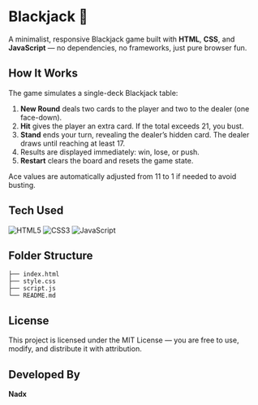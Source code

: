 # Blackjack 🎴

A minimalist, responsive Blackjack game built with **HTML**, **CSS**, and **JavaScript** — no dependencies, no frameworks, just pure browser fun.

## How It Works
The game simulates a single-deck Blackjack table:
1. **New Round** deals two cards to the player and two to the dealer (one face-down).
2. **Hit** gives the player an extra card. If the total exceeds 21, you bust.
3. **Stand** ends your turn, revealing the dealer’s hidden card. The dealer draws until reaching at least 17.
4. Results are displayed immediately: win, lose, or push.
5. **Restart** clears the board and resets the game state.

Ace values are automatically adjusted from 11 to 1 if needed to avoid busting.

## Tech Used
![HTML5](https://img.shields.io/badge/HTML5-E34F26?style=for-the-badge&logo=html5&logoColor=white)
![CSS3](https://img.shields.io/badge/CSS3-1572B6?style=for-the-badge&logo=css3&logoColor=white)
![JavaScript](https://img.shields.io/badge/JavaScript-F7DF1E?style=for-the-badge&logo=javascript&logoColor=black)

## Folder Structure


```blackjack/
├── index.html     
├── style.css      
├── script.js      
└── README.md      
```

## License
This project is licensed under the MIT License — you are free to use, modify, and distribute it with attribution.

## Developed By
**Nadx**


